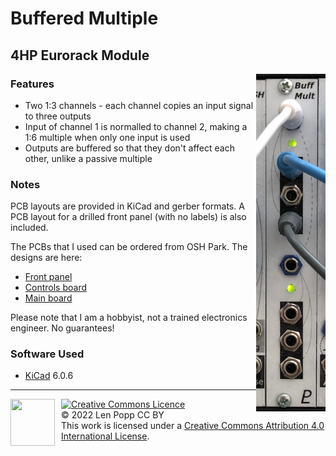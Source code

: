 # Buffered Multiple

## 4HP Eurorack Module

<img src="Buff-Mult.jpg" style="float:right">

### Features
- Two 1:3 channels - each channel copies an input signal to three outputs
- Input of channel 1 is normalled to channel 2, making a 1:6 multiple when only one input is used
- Outputs are buffered so that they don't affect each other, unlike a passive multiple

### Notes
PCB layouts are provided in KiCad and gerber formats. A PCB layout for a drilled front panel (with no labels) is also included.

The PCBs that I used can be ordered from OSH Park. The designs are here:
- [Front panel](https://oshpark.com/shared_projects/exBVN6kN)
- [Controls board](https://oshpark.com/shared_projects/ZccsRBLi)
- [Main board](https://oshpark.com/shared_projects/9fD0SGfR)

Please note that I am a hobbyist, not a trained electronics engineer. No guarantees!

### Software Used

* [KiCad](https://www.kicad.org/) 6.0.6

<hr /><div><div style="float:left; padding-right:10px;"><img src="https://i0.wp.com/www.oshwa.org/wp-content/uploads/2014/03/oshw-logo-100-px.png" width=71 height=75 /></div><div style="xfloat:left; padding-left:10px;"><a rel="license" href="http://creativecommons.org/licenses/by/4.0/"><img alt="Creative Commons Licence" style="border-width:0;" src="https://i.creativecommons.org/l/by/4.0/88x31.png" /></a><br />© 2022 Len Popp CC BY<br />This work is licensed under a <a rel="license" href="http://creativecommons.org/licenses/by/4.0/">Creative Commons Attribution 4.0 International License</a>.</div></div>